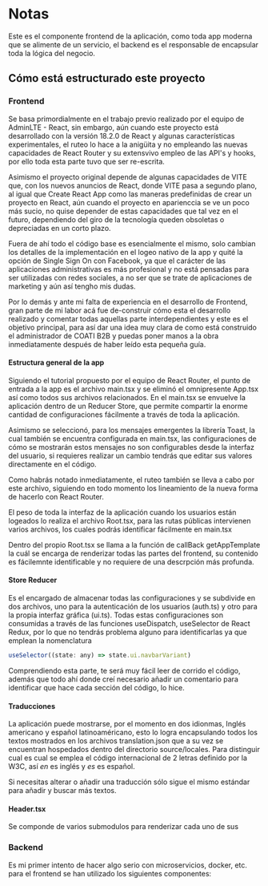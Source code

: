 # Notas

Este es el componente frontend de la aplicación, como toda app moderna que se alimente de un servicio, el backend es el responsable de encapsular toda la lógica del negocio.

## Cómo está estructurado este proyecto

### Frontend

Se basa primordialmente en el trabajo previo realizado por el equipo de AdminLTE - React, sin embargo, aún cuando este proyecto está desarrollado con la versión 18.2.0 de React y algunas características experimentales, el ruteo lo hace a la anigüita y no empleando las nuevas capacidades de React Router y su extensvivo empleo de las API's y hooks, por ello toda esta parte tuvo que ser re-escrita.

Asimismo el proyecto original depende de algunas capacidades de VITE que, con los nuevos anuncios de React, donde VITE pasa a segundo plano, al igual que Create React App como las maneras predefinidas de crear un proyecto en React, aún cuando el proyecto en aparienccia se ve un poco más sucio, no quise depender de estas capacidades que tal vez en el futuro, dependiendo del giro de la tecnología queden obsoletas o depreciadas en un corto plazo.

Fuera de ahí todo el código base es esencialmente el mismo, solo cambian los detalles de la implementación en el logeo nativo de la app y quité la opción de Single Sign On con Facebook, ya que el carácter de las aplicaciones administrativas es más profesional y no está pensadas para ser utilizadas con redes sociales, a no ser que se trate de aplicaciones de marketing y aún así tengho mis dudas.

Por lo demás y ante mi falta de experiencia en el desarrollo de Frontend, gran parte de mi labor acá fue de-construir cómo esta el desarrollo realizado y comentar todas aquellas parte interdependientes y este es el objetivo principal, para así dar una idea muy clara de como está construido el administrador de COATI B2B y puedas poner manos a la obra inmediatamente después de haber leído esta pequeña guía.

#### Estructura general de la app

Siguiendo el tutorial propuesto por el equipo de React Router, el punto de entrada a la app es el archivo main.tsx y se eliminó el omnipresente App.tsx así como todos sus archivos relacionados. En el main.tsx se envuelve la aplicación dentro de un Reducer Store, que permite compartir la enorme cantidad de configuraciones fácilmente a través de toda la aplicación.

Asimismo se seleccionó, para los mensajes emergentes la librería Toast, la cual también se encuentra configurada en main.tsx, las configuraciones de cómo se mostrarán estos mensajes no son configurables desde la interfaz del usuario, si requieres realizar un cambio tendrás que editar sus valores directamente en el código.

Como habrás notado inmediatamente, el ruteo también se lleva a cabo por este archivo, siguiendo en todo momento los lineamiento de la nueva forma de hacerlo con React Router.

El peso de toda la interfaz de la aplicación cuando los usuarios están logeados lo realiza el archivo Root.tsx, para las rutas públicas intervienen varios archivos, los cuales podrás identificar fácilmente en main.tsx

Dentro del propio Root.tsx se llama a la función de callBack getAppTemplate la cuál se encarga de renderizar todas las partes del frontend, su contenido es fácilemnte identificable y no requiere de una descrpción más profunda.

#### Store Reducer

Es el encargado de almacenar todas las configuraciones y se subdivide en dos archivos, uno para la autenticación de los usuarios (auth.ts) y otro para la propia interfaz gráfica (ui.ts). Todas estas configuraciones son consumidas a través de las funciones useDispatch, useSelector de React Redux, por lo que no tendrás problema alguno para identificarlas ya que emplean la nomenclatura

``` JavaScript
useSelector((state: any) => state.ui.navbarVariant)  
```

Comprendiendo esta parte, te será muy fácil leer de corrido el código, además que todo ahí donde creí necesario añadir un comentario para identificar que hace cada sección del código, lo hice.

#### Traducciones

La aplicación puede mostrarse, por el momento en dos idionmas, Inglés americano y español latinoaméricano, esto lo logra encapsulando todos los textos mostrados en los archivos translation.json que a su vez se encuentran hospedados dentro del directorio source/locales. Para distinguir cual es cual se emplea el código internacional de 2 letras definido por la W3C, así _en_ es inglés y _es_ es español.

Si necesitas alterar o añadir una traducción sólo sigue el mismo estándar para añadir y buscar más textos.

#### Header.tsx

Se componde de varios submodulos para renderizar cada uno de sus  

### Backend

Es mi primer intento de hacer algo serio con microservicios, docker, etc. para el frontend se han utilizado los siguientes componentes:


